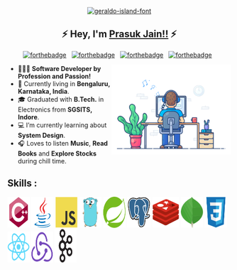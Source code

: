 <p align="center">
<a href="https://fontmeme.com/fonts/geraldo-island-font/"><img src="https://fontmeme.com/permalink/220113/9ae70d9eb76a5ad7d88b98f918f7483d.png" alt="geraldo-island-font" border="0"></a>
</p>

<!--Name Font taken from fontmeme.com-->
<h2 align="center">
  &#9889; Hey, I'm
  <a target="blank" href="https://heisenbuggs.github.io/">Prasuk Jain!!</a>
  &#9889;
</h2>

<center>

[![forthebadge](https://forthebadge.com/images/badges/built-with-love.svg)](https://forthebadge.com) &nbsp;
[![forthebadge](https://forthebadge.com/images/badges/made-with-java.svg)](https://forthebadge.com) &nbsp;
[![forthebadge](https://forthebadge.com/images/badges/powered-by-coffee.svg)](https://forthebadge.com) &nbsp;
[![forthebadge](https://forthebadge.com/images/badges/uses-brains.svg)](https://forthebadge.com) &nbsp;

</center>

<p align="right">
  <p align="right">  
  <!-- Spotify Track -->
  <img src="images/dev-working.gif" href="https://github.com/SP-XD" alt="Coding Rocks!!"  width="270" align="right"/>
  </p>
</p>
 
- &#128104;&#127995;&#8205;&#128187; **Software Developer by Profession and Passion!**
- &#128205; Currently living in **Bengaluru, Karnataka, India**.
- &#x1f393; Graduated with **B.Tech.** in Electronics from **SGSITS, Indore**.
- &#128187; I’m currently learning about **System Design**.
- &#127911; Loves to listen **Music**, **Read Books** and **Explore Stocks** during chill time.
</p>
</p>
</center>
<!-- All skill images have been taken from https://github.com/devicons/devicon -->
<h2 align="left">Skills :</h2>
<p align="left">
  <img src="images/cplusplus.svg" height="70" width="50" />
  <img src="images/java.svg" height="70" width="50" />
  <img src="images/javascript.svg" height="70" width="50" />
  <img src="images/go.svg" height="70" width="50" />
  <img src="images/spring.svg" height="70" width="50" />
  <img src="images/postgresql.svg" height="70" width="53" />
  <img src="images/redis.svg" height="70" width="60" />
  <img src="images/mongodb.svg" height="70" width="50" />
  <img src="images/css3.svg" height="70" width="50" />
  <img src="images/react.svg" height="70" width="50" />
  <img src="images/redux.svg" height="70" width="48" />
  <img src="images/apachekafka.svg" height="75" width="50" />
</p>

<!-- <p align="center">
  <img
    align="center"
    src="https://github-readme-stats.vercel.app/api/top-langs/?username=heisenbuggs&layout=compact&theme=codeSTACKr&include_all_commits=true&hide_border=true"
    alt="heisenbuggs"
    width="90%"
    align="center"
    height="170px"
  />
  <img
    align="center"
    src="https://github-readme-stats.vercel.app/api?username=heisenbuggs&show_icons=true&theme=codeSTACKr&include_all_commits=true&hide_border=true&show_owner=true"
    alt="heisenbuggs"
    width="54%"
  />
</p> -->
